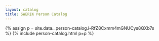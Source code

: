 ```yaml
---
layout: catalog
title: SWERIK Person Catalog
---
```

{% assign p = site.data._person-catalog.i-RfZ8Cxmm4mGNUCys8QXb7s %}
{% include person-catalog.html p=p %}

